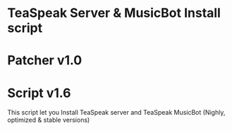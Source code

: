 # TeaSpeak Server & MusicBot Install script
# Patcher v1.0
# Script v1.6

This script let you Install TeaSpeak server and TeaSpeak MusicBot
(Nighly, optimized & stable versions)
